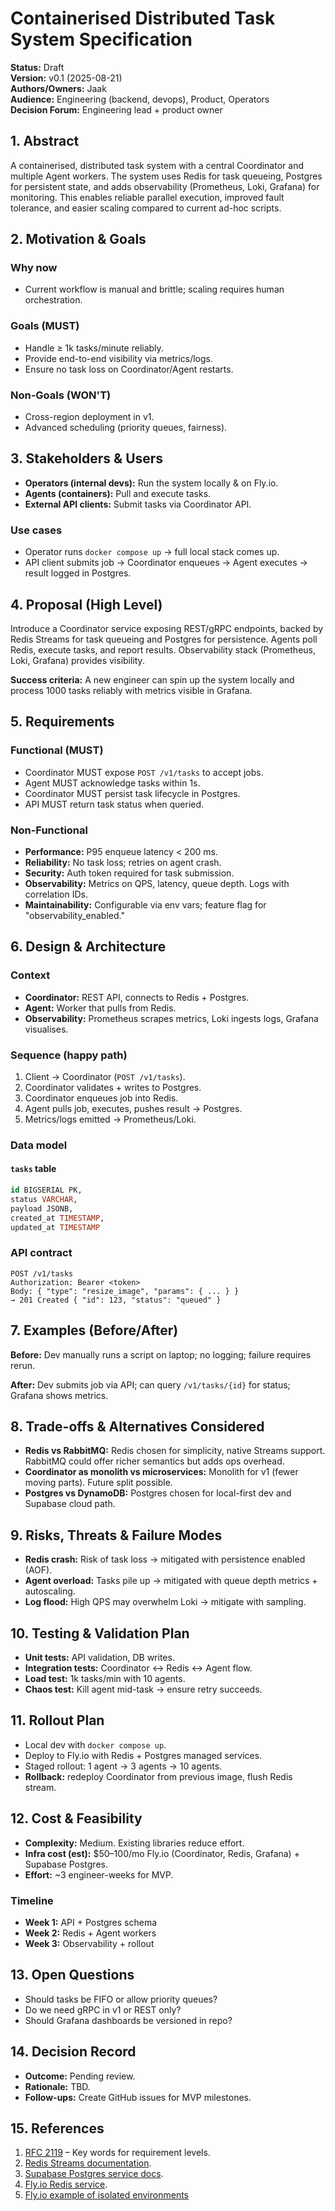 # Containerised Distributed Task System Specification

**Status:** Draft  
**Version:** v0.1 (2025-08-21)  
**Authors/Owners:** Jaak  
**Audience:** Engineering (backend, devops), Product, Operators  
**Decision Forum:** Engineering lead + product owner

## 1. Abstract

A containerised, distributed task system with a central Coordinator and multiple Agent workers. The system uses Redis for task queueing, Postgres for persistent state, and adds observability (Prometheus, Loki, Grafana) for monitoring. This enables reliable parallel execution, improved fault tolerance, and easier scaling compared to current ad-hoc scripts.

## 2. Motivation & Goals

### Why now
- Current workflow is manual and brittle; scaling requires human orchestration.

### Goals (MUST)
- Handle ≥ 1k tasks/minute reliably.
- Provide end-to-end visibility via metrics/logs.
- Ensure no task loss on Coordinator/Agent restarts.

### Non-Goals (WON'T)
- Cross-region deployment in v1.
- Advanced scheduling (priority queues, fairness).

## 3. Stakeholders & Users

- **Operators (internal devs):** Run the system locally & on Fly.io.
- **Agents (containers):** Pull and execute tasks.
- **External API clients:** Submit tasks via Coordinator API.

### Use cases
- Operator runs `docker compose up` → full local stack comes up.
- API client submits job → Coordinator enqueues → Agent executes → result logged in Postgres.

## 4. Proposal (High Level)

Introduce a Coordinator service exposing REST/gRPC endpoints, backed by Redis Streams for task queueing and Postgres for persistence. Agents poll Redis, execute tasks, and report results. Observability stack (Prometheus, Loki, Grafana) provides visibility.

**Success criteria:** A new engineer can spin up the system locally and process 1000 tasks reliably with metrics visible in Grafana.

## 5. Requirements

### Functional (MUST)
- Coordinator MUST expose `POST /v1/tasks` to accept jobs.
- Agent MUST acknowledge tasks within 1s.
- Coordinator MUST persist task lifecycle in Postgres.
- API MUST return task status when queried.

### Non-Functional
- **Performance:** P95 enqueue latency < 200 ms.
- **Reliability:** No task loss; retries on agent crash.
- **Security:** Auth token required for task submission.
- **Observability:** Metrics on QPS, latency, queue depth. Logs with correlation IDs.
- **Maintainability:** Configurable via env vars; feature flag for "observability_enabled."

## 6. Design & Architecture

### Context
- **Coordinator:** REST API, connects to Redis + Postgres.
- **Agent:** Worker that pulls from Redis.
- **Observability:** Prometheus scrapes metrics, Loki ingests logs, Grafana visualises.

### Sequence (happy path)
1. Client → Coordinator (`POST /v1/tasks`).
2. Coordinator validates + writes to Postgres.
3. Coordinator enqueues job into Redis.
4. Agent pulls job, executes, pushes result → Postgres.
5. Metrics/logs emitted → Prometheus/Loki.

### Data model

#### `tasks` table
```sql
id BIGSERIAL PK,
status VARCHAR,
payload JSONB,
created_at TIMESTAMP,
updated_at TIMESTAMP
```

### API contract

```
POST /v1/tasks
Authorization: Bearer <token>
Body: { "type": "resize_image", "params": { ... } }
→ 201 Created { "id": 123, "status": "queued" }
```

## 7. Examples (Before/After)

**Before:** Dev manually runs a script on laptop; no logging; failure requires rerun.

**After:** Dev submits job via API; can query `/v1/tasks/{id}` for status; Grafana shows metrics.

## 8. Trade-offs & Alternatives Considered

- **Redis vs RabbitMQ:** Redis chosen for simplicity, native Streams support. RabbitMQ could offer richer semantics but adds ops overhead.
- **Coordinator as monolith vs microservices:** Monolith for v1 (fewer moving parts). Future split possible.
- **Postgres vs DynamoDB:** Postgres chosen for local-first dev and Supabase cloud path.

## 9. Risks, Threats & Failure Modes

- **Redis crash:** Risk of task loss → mitigated with persistence enabled (AOF).
- **Agent overload:** Tasks pile up → mitigated with queue depth metrics + autoscaling.
- **Log flood:** High QPS may overwhelm Loki → mitigate with sampling.

## 10. Testing & Validation Plan

- **Unit tests:** API validation, DB writes.
- **Integration tests:** Coordinator ↔ Redis ↔ Agent flow.
- **Load test:** 1k tasks/min with 10 agents.
- **Chaos test:** Kill agent mid-task → ensure retry succeeds.

## 11. Rollout Plan

- Local dev with `docker compose up`.
- Deploy to Fly.io with Redis + Postgres managed services.
- Staged rollout: 1 agent → 3 agents → 10 agents.
- **Rollback:** redeploy Coordinator from previous image, flush Redis stream.

## 12. Cost & Feasibility

- **Complexity:** Medium. Existing libraries reduce effort.
- **Infra cost (est):** $50–100/mo Fly.io (Coordinator, Redis, Grafana) + Supabase Postgres.
- **Effort:** ~3 engineer-weeks for MVP.

### Timeline
- **Week 1:** API + Postgres schema
- **Week 2:** Redis + Agent workers
- **Week 3:** Observability + rollout

## 13. Open Questions

- Should tasks be FIFO or allow priority queues?
- Do we need gRPC in v1 or REST only?
- Should Grafana dashboards be versioned in repo?

## 14. Decision Record

- **Outcome:** Pending review.
- **Rationale:** TBD.
- **Follow-ups:** Create GitHub issues for MVP milestones.

## 15. References

1. [RFC 2119](https://tools.ietf.org/html/rfc2119) – Key words for requirement levels.
2. [Redis Streams documentation](https://redis.io/docs/data-types/streams/).
3. [Supabase Postgres service docs](https://supabase.com/docs/guides/database).
4. [Fly.io Redis service](https://fly.io/docs/redis/).
5. [Fly.io example of isolated environments](https://fly.io/docs/blueprints/per-user-dev-environments/)
